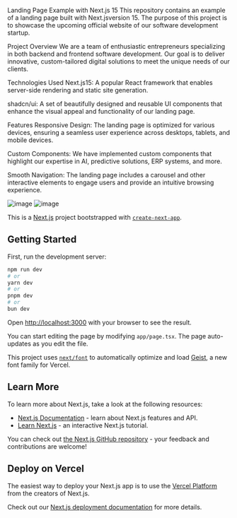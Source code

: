 Landing Page Example with Next.js 15
This repository contains an example of a landing page built with Next.jsversion 15. The purpose of this project is to showcase the upcoming official website of our software development startup.

Project Overview
We are a team of enthusiastic entrepreneurs specializing in both backend and frontend software development. Our goal is to deliver innovative, custom-tailored digital solutions to meet the unique needs of our clients.

Technologies Used
Next.js15: A popular React framework that enables server-side rendering and static site generation.

shadcn/ui: A set of beautifully designed and reusable UI components that enhance the visual appeal and functionality of our landing page.

Features
Responsive Design: The landing page is optimized for various devices, ensuring a seamless user experience across desktops, tablets, and mobile devices.

Custom Components: We have implemented custom components that highlight our expertise in AI, predictive solutions, ERP systems, and more.

Smooth Navigation: The landing page includes a carousel and other interactive elements to engage users and provide an intuitive browsing experience.

![image](https://github.com/user-attachments/assets/1b909942-9b59-4c85-8ce6-be0ca742a0c1)
![image](https://github.com/user-attachments/assets/9548653f-c4d4-437a-8efa-32e6b2f1d7ad)


This is a [Next.js](https://nextjs.org) project bootstrapped with [`create-next-app`](https://nextjs.org/docs/app/api-reference/cli/create-next-app).

## Getting Started

First, run the development server:

```bash
npm run dev
# or
yarn dev
# or
pnpm dev
# or
bun dev
```

Open [http://localhost:3000](http://localhost:3000) with your browser to see the result.

You can start editing the page by modifying `app/page.tsx`. The page auto-updates as you edit the file.

This project uses [`next/font`](https://nextjs.org/docs/app/building-your-application/optimizing/fonts) to automatically optimize and load [Geist](https://vercel.com/font), a new font family for Vercel.

## Learn More

To learn more about Next.js, take a look at the following resources:

- [Next.js Documentation](https://nextjs.org/docs) - learn about Next.js features and API.
- [Learn Next.js](https://nextjs.org/learn) - an interactive Next.js tutorial.

You can check out [the Next.js GitHub repository](https://github.com/vercel/next.js) - your feedback and contributions are welcome!

## Deploy on Vercel

The easiest way to deploy your Next.js app is to use the [Vercel Platform](https://vercel.com/new?utm_medium=default-template&filter=next.js&utm_source=create-next-app&utm_campaign=create-next-app-readme) from the creators of Next.js.

Check out our [Next.js deployment documentation](https://nextjs.org/docs/app/building-your-application/deploying) for more details.
